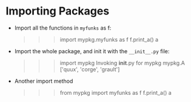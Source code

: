 # Importing Packages

* Import all the functions in `myfunks` as f:

	>>> import mypkg.myfunks as f
	>>> f.print_a()
	a


* Import the whole package, and init it with the `__init__.py` file:

	>>> import mypkg
	Invoking __init__.py for mypkg
	>>> mypkg.A
	['quux', 'corge', 'grault']


* Another import method
	>>> from mypkg import myfunks as f
	>>> f.print_a()
	a
	
